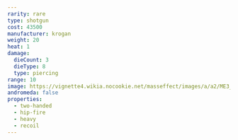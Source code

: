 ```yaml
---
rarity: rare
type: shotgun
cost: 43500
manufacturer: krogan
weight: 20
heat: 1
damage:
  dieCount: 3
  dieType: 8
  type: piercing
range: 10
image: https://vignette4.wikia.nocookie.net/masseffect/images/a/a2/ME3_Claymore_Shotgun.png/revision/latest?cb=20120317200800
andromeda: false
properties:
  - two-handed
  - hip-fire
  - heavy
  - recoil
---
```

